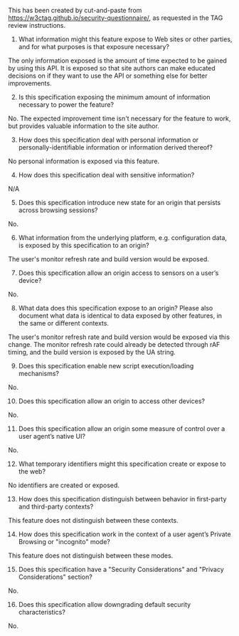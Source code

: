 This has been created by cut-and-paste from https://w3ctag.github.io/security-questionnaire/, as requested in the TAG review instructions.

1. What information might this feature expose to Web sites or other parties, and for what purposes is that exposure necessary?

The only information exposed is the amount of time expected to be gained by using this API. It is exposed so that site authors can make educated decisions on if they want to use the API or something else for better improvements.

2. Is this specification exposing the minimum amount of information necessary to power the feature?

No. The expected improvement time isn't necessary for the feature to work, but provides valuable information to the site author.

3. How does this specification deal with personal information or personally-identifiable information or information derived thereof?

No personal information is exposed via this feature.

4. How does this specification deal with sensitive information?

N/A

5. Does this specification introduce new state for an origin that persists across browsing sessions?

No.

6. What information from the underlying platform, e.g. configuration data, is exposed by this specification to an origin?

The user's monitor refresh rate and build version would be exposed.

7. Does this specification allow an origin access to sensors on a user’s device?

No.

8. What data does this specification expose to an origin? Please also document what data is identical to data exposed by other features, in the same or different contexts.

The user's monitor refresh rate and build version would be exposed via this change. The monitor refresh rate could already be detected through rAF timing, and the build version is exposed by the UA string.

9. Does this specification enable new script execution/loading mechanisms?

No.

10. Does this specification allow an origin to access other devices?

No.

11. Does this specification allow an origin some measure of control over a user agent’s native UI?

No.

12. What temporary identifiers might this specification create or expose to the web?

No identifiers are created or exposed.

13. How does this specification distinguish between behavior in first-party and third-party contexts?

This feature does not distinguish between these contexts.

14. How does this specification work in the context of a user agent’s Private Browsing or "incognito" mode?

This feature does not distinguish between these modes.

15. Does this specification have a "Security Considerations" and "Privacy Considerations" section?

No.

16. Does this specification allow downgrading default security characteristics?

No.
